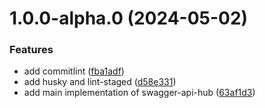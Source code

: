 # 1.0.0-alpha.0 (2024-05-02)

### Features

- add commitlint ([fba1adf](https://github.com/shijistar/swagger-api-hub/commit/fba1adfc3d440c7b5b2c24eb2514053ae8d4556b))
- add husky and lint-staged ([d58e331](https://github.com/shijistar/swagger-api-hub/commit/d58e3318e48df67dcbe63df4e9287d810d531bae))
- add main implementation of swagger-api-hub ([63af1d3](https://github.com/shijistar/swagger-api-hub/commit/63af1d3b545d1f403928067130d3db7b077561ad))

